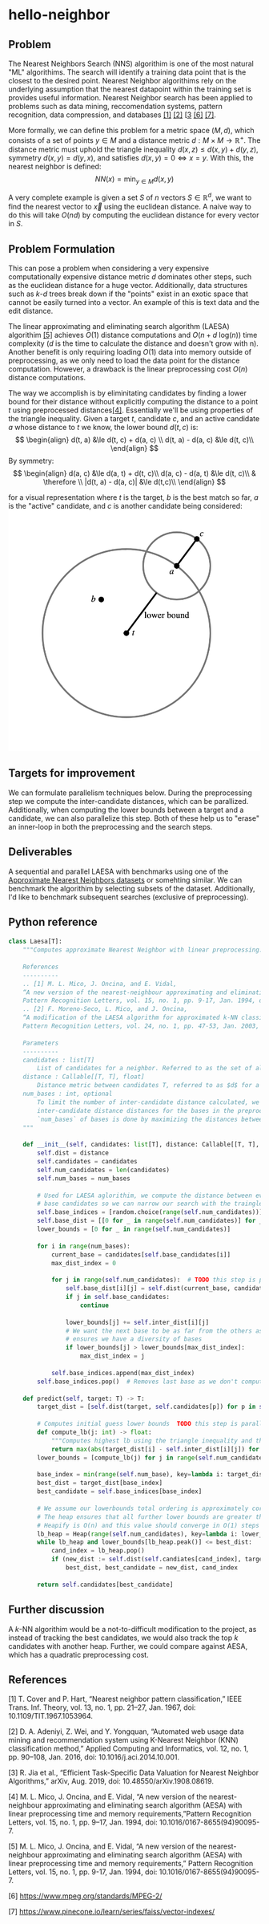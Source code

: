 # hello-neighbor


## Problem
The Nearest Neighbors Search (NNS) algorithim is one of the most natural "ML" algorithims. The search will identify a training data point that is the closest to the desired point. Nearest Neighbor algorithims rely on the underlying assumption that the nearest datapoint within the training set is provides useful information. Nearest Neighbor search has been applied to problems such as data mining, reccomendation systems, pattern recognition, data compression, and databases [[1]](#1) [[2]](#2) [[3](#3) [[6]](#6) [[7]](#7).

More formally, we can define this problem for a metric space $(M, d)$, which consists of a set of points $y \in M$ and a distance metric $d: M\times M \rightarrow \mathbb{R}^+$. The distance metric must uphold the triangle inequality $d(x, z) \le d(x, y) + d(y, z)$, symmetry $d(x, y) = d(y, x)$, and satisfies $d(x,y) = 0 \Leftrightarrow x=y$. With this, the nearest neighbor is defined:
$$
NN(x) = \min_{y \in M} d(x, y)
$$

A very complete example is given a set $S$ of $n$ vectors $S \in \mathbb{R}^d$, we want to find the nearest vector to $\vec{x}$ using the euclidean distance. A naive way to do this will take $O(nd)$ by computing the euclidean distance for every vector in $S$.

## Problem Formulation
This can pose a problem when considering a very expensive computationally expensive distance metric $d$ dominates other steps, such as the euclidean distance for a huge vector. Additionally, data structures such as $k\text{-}d$ trees break down if the "points" exist in an exotic space that cannot be easily turned into a vector. An example of this is text data and the edit distance.

The linear approximating and eliminating search algorithm (LAESA) algorithim [[5]](#5) achieves $O(1)$ distance computations and $O(n + d\ \text{log}(n))$ time complexity ($d$  is the time to calculate the distance and doesn't grow with n). Another benefit is only requiring loading $O(1)$ data into memory outside of preprocessing, as we only need to load the data point for the distance computation. However, a drawback is the linear preprocessing cost $O(n)$ distance computations.

The way we accomplish is by eliminitating candidates by finding a lower bound for their distance without explicitly computing the distance to a point $t$ using preprocessed distances[[4]](#4). Essentially we'll be using properties of the triangle inequality.  Given a target $t$, candidate $c$, and an active candidate $a$ whose distance to $t$ we know, the lower bound $d(t, c)$ is:
$$
\begin{align}
d(t, a) &\le d(t, c) + d(a, c) \\
d(t, a) - d(a, c) &\le d(t, c)\\
\end{align}
$$
By symmetry:
$$
\begin{align}
d(a, c) &\le  d(a, t) + d(t, c)\\
d(a, c) - d(a, t) &\le d(t, c)\\
& \therefore \\
|d(t, a) - d(a, c)| &\le d(t,c)\\
\end{align}
$$

for a visual representation where $t$ is the target, $b$ is the best match so far, $a$ is the "active" candidate, and $c$ is another candidate being considered:
![lower](lb.png)

## Targets for improvement
We can formulate parallelism techniques below. During the preprocessing step we compute the inter-candidate distances, which can be parallized. Additionally, when computing the lower bounds between a target and a candidate, we can also parallelize this step. Both of these help us to "erase" an inner-loop in both the preprocessing and the search steps.



## Deliverables
A sequential and parallel LAESA with benchmarks using one of the [Approximate Nearest Neighbors datasets](http://corpus-texmex.irisa.fr/) or somehting similar. We can benchmark the algorithim by selecting subsets of the dataset. Additionally, I'd like to benchmark subsequent searches (exclusive of preprocessing).


## Python reference
```python
class Laesa[T]:
    """Computes approximate Nearest Neighbor with linear preprocessing.

    References
    ----------
    .. [1] M. L. Mico, J. Oncina, and E. Vidal,
    “A new version of the nearest-neighbour approximating and eliminating search algorithm (AESA) with linear preprocessing time and memory requirements,”
    Pattern Recognition Letters, vol. 15, no. 1, pp. 9-17, Jan. 1994, doi: 10.1016/0167-8655(94)90095-7.
    .. [2] F. Moreno-Seco, L. Mico, and J. Oncina,
    “A modification of the LAESA algorithm for approximated k-NN classification,”
    Pattern Recognition Letters, vol. 24, no. 1, pp. 47-53, Jan. 2003, doi: 10.1016/S0167-8655(02)00187-3.

    Parameters
    ----------
    candidates : list[T]
        List of candidates for a neighbor. Referred to as the set of all points $M$.
    distance : Callable[[T, T], float]
        Distance metric between candidates T, referred to as $d$ for a metric space.
    num_bases : int, optional
        To limit the number of inter-candidate distance calculated, we only compute the
        inter-candidate distance distances for the bases in the preprocessing. Selecting
        `num_bases` of bases is done by maximizing the distances between, by default 25
    """

    def __init__(self, candidates: list[T], distance: Callable[[T, T], float], num_bases: int=25):
        self.dist = distance
        self.candidates = candidates
        self.num_candidates = len(candidates)
        self.num_bases = num_bases

        # Used for LAESA aglorithim, we compute the distance between every point to the
        # base candidates so we can narrow our search with the traingle inequality
        self.base_indices = [random.choice(range(self.num_candidates))]  # arbitrary
        self.base_dist = [[0 for _ in range(self.num_candidates)] for _ in range(num_bases)]
        lower_bounds = [0 for _ in range(self.num_candidates)]

        for i in range(num_bases):
            current_base = candidates[self.base_candidates[i]]
            max_dist_index = 0

            for j in range(self.num_candidates):  # TODO this step is parallelizable
                self.base_dist[i][j] = self.dist(current_base, candidates[j])
                if j in self.base_candidates:
                    continue

                lower_bounds[j] += self.inter_dist[i][j]
                # We want the next base to be as far from the others as possible
                # ensures we have a diversity of bases
                if lower_bounds[j] > lower_bounds[max_dist_index]:
                    max_dist_index = j

            self.base_indices.append(max_dist_index)
        self.base_indices.pop()  # Removes last base as we don't compute distances

    def predict(self, target: T) -> T:
        target_dist = [self.dist(target, self.candidates[p]) for p in self.base_protos]  # TODO parellize

        # Computes initial guess lower bounds  TODO this step is parallelizable
        def compute_lb(j: int) -> float:
            """Computes highest lb using the triangle inequality and the bases."""
            return max(abs(target_dist[i] - self.inter_dist[i][j]) for i in range(self.num_bases))
        lower_bounds = [compute_lb(j) for j in range(self.num_candidates)]

        base_index = min(range(self.num_base), key=lambda i: target_dist[i])
        best_dist = target_dist[base_index]
        best_candidate = self.base_indices[base_index]

        # We assume our lowerbounds total ordering is approximately correct
        # The heap ensures that all further lower bounds are greater than the best dist
        # Heapify is O(n) and this value should converge in O(1) steps
        lb_heap = Heap(range(self.num_candidates), key=lambda i: lower_bounds[i])
        while lb_heap and lower_bounds[lb_heap.peak()] <= best_dist:
            cand_index = lb_heap.pop()
            if (new_dist := self.dist(self.candiates[cand_index], target)) < best_dist:
                best_dist, best_candidate = new_dist, cand_index

        return self.candidates[best_candidate]
```

## Further discussion
A $k$-NN algorithim would be a not-to-difficult modification to the project, as instead of tracking the best candidates, we would also track the top $k$ candidates with another heap. Further, we could compare against AESA, which has a quadratic preprocessing cost.

## References

<a id="1">[1]</a>  T. Cover and P. Hart, “Nearest neighbor pattern classification,” IEEE Trans. Inf. Theory, vol. 13, no. 1, pp. 21–27, Jan. 1967, doi: 10.1109/TIT.1967.1053964.

<a id="2">[2]</a>  D. A. Adeniyi, Z. Wei, and Y. Yongquan, “Automated web usage data mining and recommendation system using K-Nearest Neighbor (KNN) classification method,” Applied Computing and Informatics, vol. 12, no. 1, pp. 90–108, Jan. 2016, doi: 10.1016/j.aci.2014.10.001.

<a id="3">[3]</a>  R. Jia et al., “Efficient Task-Specific Data Valuation for Nearest Neighbor Algorithms,” arXiv, Aug. 2019, doi: 10.48550/arXiv.1908.08619.

<a id="4">[4]</a>  M. L. Mico, J. Oncina, and E. Vidal, “A new version of the nearest-neighbour approximating and eliminating search algorithm (AESA) with linear preprocessing time and memory requirements,”Pattern Recognition Letters, vol. 15, no. 1, pp. 9–17, Jan. 1994, doi: 10.1016/0167-8655(94)90095-7.

<a id="5">[5]</a>  M. L. Mico, J. Oncina, and E. Vidal, “A new version of the nearest-neighbour approximating and eliminating search algorithm (AESA) with linear preprocessing time and memory requirements,” Pattern Recognition Letters, vol. 15, no. 1, pp. 9-17, Jan. 1994, doi: 10.1016/0167-8655(94)90095-7.

<a id="6">[6]</a> https://www.mpeg.org/standards/MPEG-2/

<a id="7">[7]</a>  https://www.pinecone.io/learn/series/faiss/vector-indexes/

